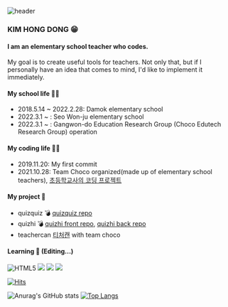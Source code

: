 ![header](https://capsule-render.vercel.app/api?type=waving&color=auto&text=Hello%World👋&fontColor=FFFFFF&animation=fadeIn)

### KIM HONG DONG 😁

#### I am an elementary school teacher who codes.
My goal is to create useful tools for teachers. Not only that, but if I personally have an idea that comes to mind, I'd like to implement it immediately.

#### My school life 👨‍🏫
- 2018.5.14 ~ 2022.2.28: Damok elementary school
- 2022.3.1 ~ : Seo Won-ju elementary school
- 2022.3.1 ~ : Gangwon-do Education Research Group (Choco Edutech Research Group) operation

#### My coding life 🧑‍💻
- 2019.11.20: My first commit
- 2021.10.28: Team Choco organized(made up of elementary school teachers), [초등학교사의 코딩 프로젝트](https://sparkly-corleggy-3e4.notion.site/18b5b5b23fb84323b5a2a0b71c9980fd)

#### My project 👣
- quizquiz 💣 [quizquiz repo](https://github.com/nlom0218/quizquiz)
- quizhi 💣 [quizhi front repo](https://github.com/nlom0218/quiz-hi2), [quizhi back repo](https://github.com/nlom0218/quiz-hi-backend)
- teachercan [티처캔](https://teachercan.com) with team choco

#### Learning 🚀 (Editing...)
![HTML5](https://img.shields.io/badge/HTML-E34F26?style=flat-square&logo=HTML5&logoColor=white)
<img src="https://img.shields.io/badge/CSS5-1572B6?style=flat-square&logo=CSS5&logoColor=white"/>
<img src="https://img.shields.io/badge/JavaScript-F7DF1E?style=flat-square&logo=JavaScript&logoColor=white"/>
<img src="https://img.shields.io/badge/HTML-E34F26?style=flat-square&logo=HTML5&logoColor=white"/>


[![Hits](https://hits.seeyoufarm.com/api/count/incr/badge.svg?url=https%3A%2F%2Fgithub.com%2Fnlom0218&count_bg=%2379C83D&title_bg=%23555555&icon=github.svg&icon_color=%23E7E7E7&title=hits&edge_flat=false)](https://hits.seeyoufarm.com)

![Anurag's GitHub stats](https://github-readme-stats.vercel.app/api?username=nlom0218&show_icons=true&theme=onedark) 
[![Top Langs](https://github-readme-stats.vercel.app/api/top-langs/?username=nlom0218&layout=compact&theme=onedark)](https://github.com/nlom0218)
